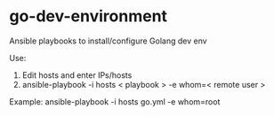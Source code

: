 # go-dev-environment
Ansible playbooks to install/configure Golang dev env

Use:
1. Edit hosts and enter IPs/hosts
2. ansible-playbook -i hosts < playbook > -e whom=< remote user >

Example:
ansible-playbook -i hosts go.yml -e whom=root
